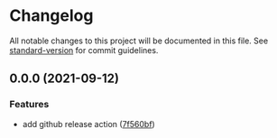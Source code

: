 # Changelog

All notable changes to this project will be documented in this file. See [standard-version](https://github.com/conventional-changelog/standard-version) for commit guidelines.

## 0.0.0 (2021-09-12)


### Features

* add github release action ([7f560bf](https://github.com/dominickolbe/frank/commit/7f560bf58210585de8f82812e8165a80d30c5fbe))

